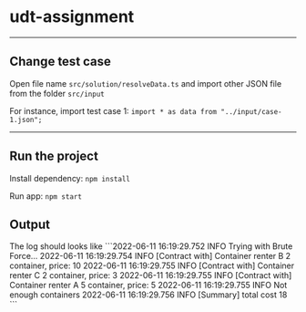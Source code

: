 # udt-assignment

<hr>
<h2>Change test case</h2>

Open file name `src/solution/resolveData.ts` and import other JSON file from the folder `src/input`

For instance, import test case 1:
`import * as data from "../input/case-1.json";`

<hr>
<h2>Run the project</h2>

Install dependency: `npm install`

Run app: `npm start`

<h2>Output</h2>
The log should looks like
```2022-06-11 16:19:29.752  INFO  Trying with Brute Force...
2022-06-11 16:19:29.754  INFO  [Contract with] Container renter B 2 container, price: 10
2022-06-11 16:19:29.755  INFO  [Contract with] Container renter C 2 container, price: 3
2022-06-11 16:19:29.755  INFO  [Contract with] Container renter A 5 container, price: 5
2022-06-11 16:19:29.755  INFO  Not enough containers
2022-06-11 16:19:29.756  INFO  [Summary] total cost 18
```
